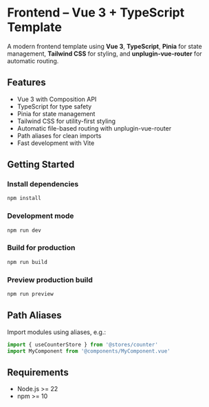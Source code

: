 # Frontend – Vue 3 + TypeScript Template

A modern frontend template using **Vue 3**, **TypeScript**, **Pinia** for state management, **Tailwind CSS** for styling, and **unplugin-vue-router** for automatic routing.

## Features

- Vue 3 with Composition API
- TypeScript for type safety
- Pinia for state management
- Tailwind CSS for utility-first styling
- Automatic file-based routing with unplugin-vue-router
- Path aliases for clean imports
- Fast development with Vite

## Getting Started

### Install dependencies

```bash
npm install
```

### Development mode

```bash
npm run dev
```

### Build for production

```bash
npm run build
```

### Preview production build

```bash
npm run preview
```

## Path Aliases

Import modules using aliases, e.g.:

```typescript
import { useCounterStore } from '@stores/counter'
import MyComponent from '@components/MyComponent.vue'
```

## Requirements

- Node.js >= 22
- npm >= 10
